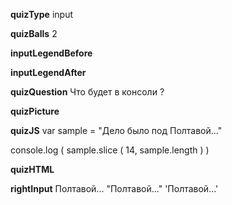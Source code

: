 ____quizType____
input

____quizBalls____
2

____inputLegendBefore____


____inputLegendAfter____


____quizQuestion____
Что будет в консоли ?

____quizPicture____


____quizJS____
var sample = "Дело было под Полтавой..."

console.log (
    sample.slice ( 14, sample.length )
)

____quizHTML____


____rightInput____
Полтавой...
"Полтавой..."
'Полтавой...'
